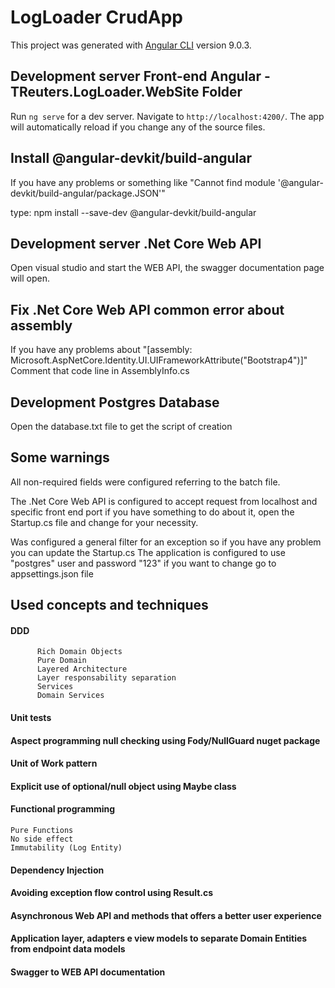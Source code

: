 # LogLoader CrudApp

This project was generated with [Angular CLI](https://github.com/angular/angular-cli) version 9.0.3.

## Development server Front-end Angular - TReuters.LogLoader.WebSite Folder

Run `ng serve` for a dev server. Navigate to `http://localhost:4200/`. The app will automatically reload if you change any of the source files.

## Install @angular-devkit/build-angular

If you have any problems or something like "Cannot find module '@angular-devkit/build-angular/package.JSON'"

type: npm install --save-dev @angular-devkit/build-angular

## Development server .Net Core Web API
Open visual studio and start the WEB API, the swagger documentation page will open.

## Fix .Net Core Web API common error about assembly

If you have any problems about "[assembly: Microsoft.AspNetCore.Identity.UI.UIFrameworkAttribute("Bootstrap4")]"
Comment that code line in AssemblyInfo.cs

## Development Postgres Database
Open the database.txt file to get the script of creation



## Some warnings
All non-required fields were configured referring to the batch file.

The .Net Core Web API is configured to accept request from localhost and specific front end port if you have something to do about it, open the Startup.cs file and change for your necessity.

Was configured a general filter for an exception so if you have any problem you can update the Startup.cs
The application is configured to use "postgres" user and password "123" if you want to change go to appsettings.json file


## Used concepts and techniques

#### DDD
          Rich Domain Objects
          Pure Domain
          Layered Architecture
          Layer responsability separation
          Services
          Domain Services
	  
#### Unit tests
#### Aspect programming null checking using Fody/NullGuard nuget package
#### Unit of Work pattern
#### Explicit use of optional/null object using Maybe class
#### Functional programming
	Pure Functions
	No side effect
	Immutability (Log Entity)
#### Dependency Injection
#### Avoiding exception flow control using Result.cs
#### Asynchronous Web API and methods that offers a better user experience
#### Application layer, adapters e view models to separate Domain Entities from endpoint data models
#### Swagger to WEB API documentation
